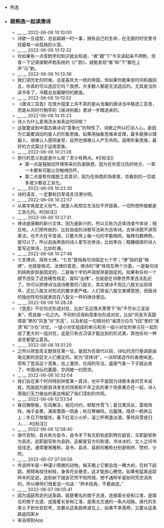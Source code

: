- 熊逸
- ### 跟熊逸一起读唐诗
    - __ __ 2022-06-06 10:10:00
    - 诗歌一旦成型，总会超越一时一事，拥有自己的生命，在无限的时空里寻找着每一朵孤独的火苗。
    - __ __ 2022-06-06 10:12:32
    - 你如果有一点音韵学的知识就会知道，“者”跟“下”今天读起来不押韵，但查一下记录唐朝声韵系统的《广韵》，就能发现“者”和“下”都在上声“马”韵。
    - __ __ 2022-06-06 10:13:36
    - 我们读历史的时候，总是喜欢大一统的帝国，但如果你能乘坐时间机器回去，你真的可以适应它吗？我想，大多数人都是无法适应的。尤其是当你读书多了，书籍总会磨硬你的膝盖。
    - __ __ 2022-06-06 10:13:52
    - 《唐诗三百首》在很大程度上并不真的是从浩瀚的唐诗当中精选三百首，而是从同时代稍早的《唐诗别裁》里进一步精选来的。
    - __ __ 2022-06-06 10:15:23
    - 诗人为什么爱用流水来表达时间呢？
    - 这就要说到中国古典诗词“意象化”的特性了。诗歌之所以打动人心，是因为它最要调动的是人的形象思维。如果用抽象思维来说理，最多能够以理服人，很难让人感同身受，自然也很难让人产生共鸣。调用形象思维，最好的方式莫过于运用意象。
    - __ __ 2022-06-06 10:21:28
    - 旅行的意义到底是什么呢？至少有两点。#[[标注]]
        - 第一点是摆脱旧环境带来的负面联想，因为在你受过伤的地方，一草一木都有可能让你触绪伤怀。
        - 第二点是帮你摆脱工具意识，因为在熟悉的场景里，你看到的一切或多或少都会工具化。
    - __ __ 2022-06-06 10:22:35
    - 诗的语言，一定要和日常语言泾渭分明。
    - __ __ 2022-06-06 10:22:57
    - 从美学角度定义俗气，就是人和现实生活拉不开距离，一切所想所做都是工具化的。#[[标注]]
    - __ __ 2022-06-06 10:27:31
    - 律诗是唐朝的新兴文体，因为是新兴的，所以又称为近体诗或今体诗；相应地，人们把传统的、比较自由的诗歌写法称为古体诗。古体诗既不讲究章法，也不大在乎音调，只要大体上每一句的字数相同，每两句都押韵，就可以了。所以自由奔放的诗人爱写古体诗，比如李白；精雕细琢的诗人爱写近体诗，比如杜甫。
    - __ __ 2022-06-06 10:27:46
    - 七言律诗，简称七律。“七言”是指每句诗固定七个字；“律”指的是“格律”，也就是格式、法律的意思。律诗的“律”体现在两个方面，一是每句诗的结构安排是固定的，二是每个字的声调安排是固定的。如果有任何一个细节违反了这些硬性规定，就叫“出律”，也就是在诗歌世界里违法乱纪了。你可以把律诗当成诗歌里的八股文，其实律诗不但比八股文出现得早，还比八股文对形式的要求更严格。人们常说八股文束缚思想，但唐诗的独创性恰恰就表现在八股文一样的律诗里边。
    - __ __ 2022-06-06 10:28:28
    - 《登高》不仅句式形成对仗，比如“无边落木萧萧下”和“不尽长江滚滚来”，而且每一句之内，不同的词语和意象也形成对仗，比如“风急天高猿啸哀”里的“风急”对“天高”，以及和这一句相对的“渚清沙白鸟飞回”里的“渚清”和“沙白”对仗。一组小对仗组成的单元和另一组小对仗的单元在一起形成了更大的一组对仗，这是只有古汉语才能达到的形式美，其他任何一种语言都望尘莫及。
    - __ __ 2022-06-06 10:31:20
    - 之所以把登高主题放在第一位，是因为在唐代以前，诗坛的流行基调是由南北朝的宫廷文人们奠定的，称为“宫体诗”，一派矫揉造作的香艳味道。而有了登高这个意象，加上激昂、壮阔的写法，盛唐气象一下子就出来了，中国诗坛的萎靡、空洞被一扫而空。
    - __ __ 2022-06-06 10:32:04
    - 我们会在某个时间特别钟爱某一首诗，也许不是因为诗歌本身的艺术成就，而是因为那首诗发生的场景和千年之后的某个场景重合在一起，诗人用我们无力做出的表达唤起了我们深刻的共鸣。
    - __ __ 2022-06-06 12:53:54
    - 春日獭祭鱼，东风解冻，桃花灼灼，柳絮作雪飞；夏日熏风长，雷雨阵阵，梅子金黄，满架蔷薇一院香；秋日寒蝉鸣，白露降，晴空一鹤排云上；冬日万物蛰伏，备下红泥小火炉，温三杯两盏淡酒，等待风雪夜归人……#[[标注]]
    - __ __ 2022-06-06 12:58:40
    - 唐代官制，县长称为县令，县令手下有文职和武职两位副官，文职副官称为县丞，武职副官称为县尉。这都是官方的称谓，冷冰冰的，文人之间书信往还，通常要用雅称，县令、县丞、县尉的雅称分别是明府、赞府、少府。
    - __ __ 2022-06-07 07:59:58
    - 传说羚羊是一种谨小慎微的动物，每天晚上它都会找一棵大树，在树下起跳，用犄角挂住树枝，身体完全悬空，这才能放心睡觉。如果有猛兽追踪羚羊的足迹，追到树下就会茫然不知所措，想不通羚羊是如何凭空消失的。所以禅师们很爱说一句话：“羚羊挂角，不着痕迹。”
    - __ __ 2022-06-07 08:05:41
    - 因为温庭筠走的这条路，就是著名的商于古道，连接着长安和江淮，是南北的商于古道，连接着长安和江淮，是南北交通的一条大动脉。唐代的东南士子到长安赶考，总要从这条路奔波北上，如果不幸落榜，又要从这条路返回家乡
    - 来自得到App
